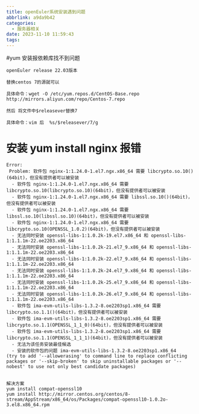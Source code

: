 ```yaml
---
title: openEuler系统安装遇到问题
abbrlink: a9da9b42
categories:
  - 服务器相关
date: 2023-11-10 11:59:43
tags:
---
```



#yum 安装报依赖库找不到问题

    openEuler release 22.03版本
    
    替换centos 7的源就可以
    
    具体命令：wget -O /etc/yum.repos.d/CentOS-Base.repo http://mirrors.aliyun.com/repo/Centos-7.repo
    
    然后 将文件中$releasever替换7
    
    具体命令：vim 后  %s/$releasever/7/g
    
    
# 安装 yum install nginx 报错

    Error: 
     Problem: 软件包 nginx-1:1.24.0-1.el7.ngx.x86_64 需要 libcrypto.so.10()(64bit)，但没有提供者可以被安装
      - 软件包 nginx-1:1.24.0-1.el7.ngx.x86_64 需要 libcrypto.so.10(libcrypto.so.10)(64bit)，但没有提供者可以被安装
      - 软件包 nginx-1:1.24.0-1.el7.ngx.x86_64 需要 libssl.so.10()(64bit)，但没有提供者可以被安装
      - 软件包 nginx-1:1.24.0-1.el7.ngx.x86_64 需要 libssl.so.10(libssl.so.10)(64bit)，但没有提供者可以被安装
      - 软件包 nginx-1:1.24.0-1.el7.ngx.x86_64 需要 libcrypto.so.10(OPENSSL_1.0.2)(64bit)，但没有提供者可以被安装
      - 无法同时安装 openssl-libs-1:1.0.2k-19.el7.x86_64 和 openssl-libs-1:1.1.1m-22.oe2203.x86_64
      - 无法同时安装 openssl-libs-1:1.0.2k-21.el7_9.x86_64 和 openssl-libs-1:1.1.1m-22.oe2203.x86_64
      - 无法同时安装 openssl-libs-1:1.0.2k-22.el7_9.x86_64 和 openssl-libs-1:1.1.1m-22.oe2203.x86_64
      - 无法同时安装 openssl-libs-1:1.0.2k-24.el7_9.x86_64 和 openssl-libs-1:1.1.1m-22.oe2203.x86_64
      - 无法同时安装 openssl-libs-1:1.0.2k-25.el7_9.x86_64 和 openssl-libs-1:1.1.1m-22.oe2203.x86_64
      - 无法同时安装 openssl-libs-1:1.0.2k-26.el7_9.x86_64 和 openssl-libs-1:1.1.1m-22.oe2203.x86_64
      - 软件包 ima-evm-utils-libs-1.3.2-8.oe2203sp1.x86_64 需要 libcrypto.so.1.1()(64bit)，但没有提供者可以被安装
      - 软件包 ima-evm-utils-libs-1.3.2-8.oe2203sp1.x86_64 需要 libcrypto.so.1.1(OPENSSL_1_1_0)(64bit)，但没有提供者可以被安装
      - 软件包 ima-evm-utils-libs-1.3.2-8.oe2203sp1.x86_64 需要 libcrypto.so.1.1(OPENSSL_1_1_1)(64bit)，但没有提供者可以被安装
      - 无法为该任务安装最佳候选
      - 安装的软件包的问题 ima-evm-utils-libs-1.3.2-8.oe2203sp1.x86_64
    (try to add '--allowerasing' to command line to replace conflicting packages or '--skip-broken' to skip uninstallable packages or '--nobest' to use not only best candidate packages)
    
    
    解决方案
    yum install compat-openssl10
    yum install http://mirror.centos.org/centos/8-stream/AppStream/x86_64/os/Packages/compat-openssl10-1.0.2o-3.el8.x86_64.rpm